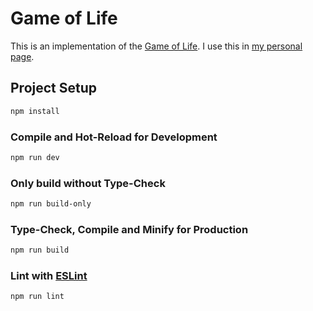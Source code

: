 # Game of Life
This is an implementation of the [Game of Life](https://en.wikipedia.org/wiki/Conway%27s_Game_of_Life). I use this in [my personal page](https://irm.mx).

## Project Setup

```sh
npm install
```

### Compile and Hot-Reload for Development

```sh
npm run dev
```

### Only build without Type-Check

```sh
npm run build-only
```

### Type-Check, Compile and Minify for Production

```sh
npm run build
```

### Lint with [ESLint](https://eslint.org/)

```sh
npm run lint
```

